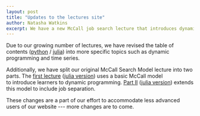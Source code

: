 ```yaml
---
layout: post
title: "Updates to the lectures site"
author: Natasha Watkins
excerpt: We have a new McCall job search lecture that introduces dynamic programming, and a revised table of contents for the lecture site.
---
```


Due to our growing number of lectures, we have revised the table of contents ([python](https://lectures.quantecon.org/py/) / [julia](https://lectures.quantecon.org/jl/)) into more specific topics such as dynamic programming and time series.

Additionally, we have split our original McCall Search Model lecture into two parts. The [first lecture](https://lectures.quantecon.org/py/mccall_model.html) ([julia](https://lectures.quantecon.org/jl/mccall_model.html)[ version](http://lectures.quantecon.org/jl/mccall_model.html)) uses a basic McCall model to introduce learners to dynamic programming. [Part II](http://lectures.quantecon.org/py/mccall_model_with_separation.html) ([julia](https://lectures.quantecon.org/jl/mccall_model_with_separation.html)[ version](http://lectures.quantecon.org/jl/mccall_model_with_separation.html)) extends this model to include job separation.

These changes are a part of our effort to accommodate less advanced users of our website --- more changes are to come.
